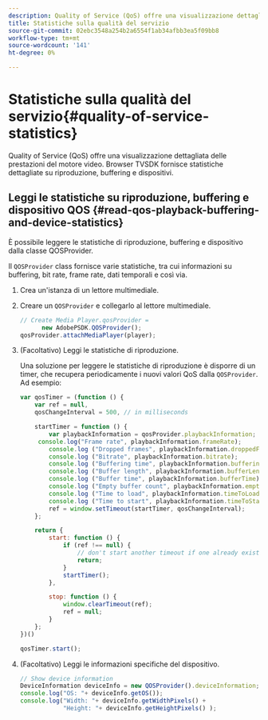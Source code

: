 ```yaml
---
description: Quality of Service (QoS) offre una visualizzazione dettagliata delle prestazioni del motore video. Browser TVSDK fornisce statistiche dettagliate su riproduzione, buffering e dispositivi.
title: Statistiche sulla qualità del servizio
source-git-commit: 02ebc3548a254b2a6554f1ab34afbb3ea5f09bb8
workflow-type: tm+mt
source-wordcount: '141'
ht-degree: 0%

---
```


# Statistiche sulla qualità del servizio{#quality-of-service-statistics}

Quality of Service (QoS) offre una visualizzazione dettagliata delle prestazioni del motore video. Browser TVSDK fornisce statistiche dettagliate su riproduzione, buffering e dispositivi.

## Leggi le statistiche su riproduzione, buffering e dispositivo QOS {#read-qos-playback-buffering-and-device-statistics}

È possibile leggere le statistiche di riproduzione, buffering e dispositivo dalla classe QOSProvider.

Il `QOSProvider` class fornisce varie statistiche, tra cui informazioni su buffering, bit rate, frame rate, dati temporali e così via.

1. Crea un&#39;istanza di un lettore multimediale.
1. Creare un `QOSProvider` e collegarlo al lettore multimediale.

   ```js
   // Create Media Player.qosProvider =  
         new AdobePSDK.QOSProvider(); 
   qosProvider.attachMediaPlayer(player);
   ```

1. (Facoltativo) Leggi le statistiche di riproduzione.

   Una soluzione per leggere le statistiche di riproduzione è disporre di un timer, che recupera periodicamente i nuovi valori QoS dalla `QOSProvider`. Ad esempio:

   ```js
   var qosTimer = (function () { 
       var ref = null, 
       qosChangeInterval = 500, // in milliseconds 
   
       startTimer = function () { 
           var playbackInformation = qosProvider.playbackInformation; 
        console.log("Frame rate", playbackInformation.frameRate); 
           console.log ("Dropped frames", playbackInformation.droppedFrameCount); 
           console.log ("Bitrate", playbackInformation.bitrate); 
           console.log ("Buffering time", playbackInformation.bufferingTime); 
           console.log ("Buffer length", playbackInformation.bufferLength); 
           console.log ("Buffer time", playbackInformation.bufferTime); 
           console.log ("Empty buffer count", playbackInformation.emptyBufferCount); 
           console.log ("Time to load", playbackInformation.timeToLoad); 
           console.log ("Time to start", playbackInformation.timeToStart); 
           ref = window.setTimeout(startTimer, qosChangeInterval); 
       }; 
   
       return { 
           start: function () { 
               if (ref !== null) { 
                   // don't start another timeout if one already exists. 
                   return; 
               } 
               startTimer(); 
           }, 
   
           stop: function () { 
               window.clearTimeout(ref); 
               ref = null; 
           } 
       };  
   })() 
   
   qosTimer.start(); 
   ```

1. (Facoltativo) Leggi le informazioni specifiche del dispositivo.

   ```js
   // Show device information 
   DeviceInformation deviceInfo = new QOSProvider().deviceInformation; 
   console.log("OS: "+ deviceInfo.getOS()); 
   console.log("Width: "+ deviceInfo.getWidthPixels() +  
               "Height: "+ deviceInfo.getHeightPixels() );
   ```
